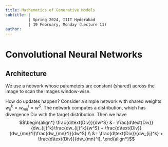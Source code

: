 ```yaml
---
title: Mathematics of Generative Models
subtitle: |
          | Spring 2024, IIIT Hyderabad
          | 19 February, Monday (Lecture 11)
author:
---
```


# Convolutional Neural Networks
## Architecture
We use a network whose parameters are constant (shared) across the image to scan the images window-wise.

How do updates happen? Consider a simple network with shared weights $w_{ij}^k = w_{mn}^l = w^S$. The network computes a distribution, which has divergence $\text{Div}$ with the target distribution. Then we have
$$\begin{align*}
\frac{d\text{Div}}{dw^S} &= \frac{d\text{Div}}{dw_{ij}^k}\frac{dw_{ij}^k}{w^S} + \frac{d\text{Div}}{dw_{mn}^l}\frac{dw_{mn}^l}{dw^S} \\
&= \frac{d\text{Div}}{dw_{ij}^k} + \frac{d\text{Div}}{dw_{mn}^l}.
\end{align*}$$